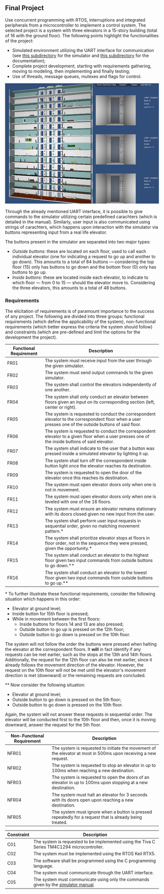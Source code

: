 ## Final Project

Use concurrent programming with RTOS, interruptions and integrated peripherals from a microcontroller to implement a control system. The selected project  is a system with three elevators in a 15-story building (total of 16 with the ground floor). The following points highlight the functionalities of the project:
* Simulated environment utilizing the UART interface for communication (see [this subdirectory](https://github.com/victorlou/embarcados_ELF74/blob/main/projeto_final/sim) for the simulator and [this subdirectory](https://github.com/victorlou/embarcados_ELF74/blob/main/projeto_final/docs) for the documentation);
* Complete project development, starting with requirements gathering, moving to modeling, then implementing and finally testing;
* Use of threads, message queues, mutexes and flags for control.

![sim](https://github.com/victorlou/embarcados_ELF74/blob/main/projeto_final/images/elevator_sim.png)

Through the already mentioned UART interface, it is possible to give commands to the simulator utilizing certain predefined carachters (which is detailed in the manual). Similarly, user input is also communicated using strings of carachters, which happens upon interaction with the simulator via buttons representing input from a real life elevator.

The buttons present in the simulator are separated into two major types:
* *Outside buttons*: these are located on each floor, used to call each individual elevator (one for indicating a request to go up and another to go down). This amounts to a total of 84 buttons — considering the top floor (15) only has buttons to go down and the bottom floor (0) only has buttons to go up.
* *Inside buttons*: these are located inside each elevator, to indicate to which floor — from 0 to 15 — should the elevator move to. Considering the three elevators, this amounts to a total of 48 buttons.

### Requirements

The elicitation of requirements is of paramount importance to the success of any project. The following are divided into three groups: functional requirements (which define the applicability of the system), non-functional requirements (which better express the criteria the system should follow) and constraints (which are pre-defined and limit the options for the development the project).

| Functional Requirement  | Description |
| ----------------------- | ----------- |
| FR01  | The system must receive input from the user through the given simulator. |
| FR02  | The system must send output commands to the given simulator. |
| FR03  | The system shall control the elevators independently of one another.  |
| FR04  | The system shall only conduct an elevator between floors given an input on its corresponding section (left, center or right).  |
| FR05  | The system is requested to conduct the correspondent elevator to the correspondent floor when a user presses one of the outside buttons of said floor.  |
| FR06  | The system is requested to conduct the correspondent elevator to a given floor when a user presses one of the inside buttons of said elevator.  |
| FR07  | The system shall indicate to the user that a button was pressed inside a simulated elevator by lighting it up.  |
| FR08  | The system shall turn off the correspondent inside button light once the elevator reaches its destination.  |
| FR09  | The system is requested to open the door of the elevator once this reaches its destination.  |
| FR10  | The system must open elevator doors only when one is not in movement.  |
| FR11  | The system must open elevator doors only when one is leveled with one of the 16 floors. |
| FR12  | The system must ensure an elevator remains stationary with its doors closed given no new input from the user.  |
| FR13  | The system shall perform user input requests in sequential order, given no matching movement pattern.\* |
| FR14  | The system shall prioritize elevator stops at floors in floor order, not in the sequence they were pressed, given the opportunity.\* |
| FR15  | The system shall conduct an elevator to the highest floor given two input commands from outside buttons to go down.\*\* |
| FR16  | The system shall conduct an elevator to the lowest floor given two input commands from outside buttons to go up.\*\* |

\* To further illustrate these functional requirements, consider the following situation which happens in this order:
* Elevator at ground level;
* Inside button for 15th floor is pressed;
* While in movement between the first floors:
    * Inside buttons for floors 14 and 13 are also pressed;
    * Outside button to go up is pressed on the 12th floor;
    * Outside button to go down is pressed on the 10th floor.

The system will not follow the order the buttons were pressed when halting the elevator at the correspondent floors. It **will** in fact identify if any requests can be met earlier, such as the stops at the 13th and 14th floors. Additionally, the request for the 12th floor can also be met earlier, since it already follows the movement direction of the elevator. However, the request on the 10th floor will not be met until the elevator's movement direction is met (downward) or the remaining requests are concluded.

\*\* Now consider the following situation:
* Elevator at ground level;
* Outside button to go down is pressed on the 5th floor;
* Outside button to go down is pressed on the 10th floor.

Again, the system will not answer these requests in sequential order. The elevator will be conducted first to the 10th floor and then, once it is moving downward, answer the request for the 5th floor.


| Non-Functional Requirement  | Description |
| --------------------------- | ----------- |
| NFR01  | The system is requested to initiate the movement of the elevator at most in 500ms upon receiving a new request.  |
| NFR02  | The system is requested to stop an elevator in up to 100ms when reaching a new destination.  |
| NFR03  | The system is requested to open the doors of an elevator in up to 100ms upon stopping at a new destination.  |
| NFR04  | The system must halt an elevator for 3 seconds with its doors open upon reaching a new destination.  |
| NFR05  | The system must ignore when a button is pressed repeatedly for a request that is already being treated. |


| Constraint  | Description |
| ----------- | ----------- |
| C01  | The system is requested to be implemented using the Tiva C Series TM4C1294 microcontroller.  |
| C02  | The system must be implemented using the RTOS Keil RTX5. |
| C03  | The software shall be programmed using the C programming language.  |
| C04  | The system must communicate through the UART interface.  |
| C05  | The system must communicate using only the commands given by the [simulator manual](https://github.com/victorlou/embarcados_ELF74/blob/main/projeto_final/docs/Manual_simulador_elevador.pdf). |